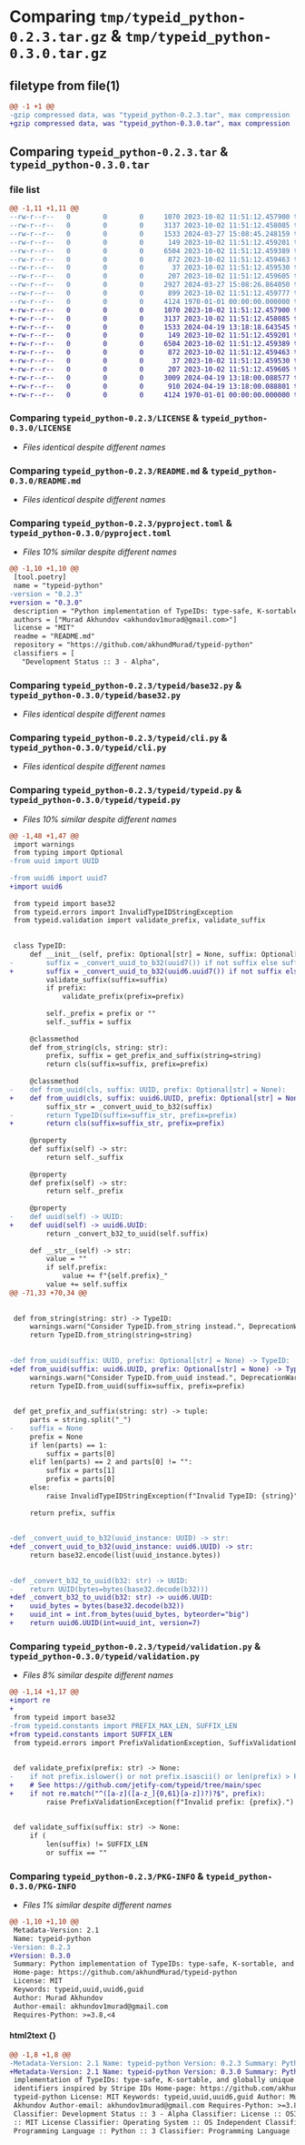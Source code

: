 # Comparing `tmp/typeid_python-0.2.3.tar.gz` & `tmp/typeid_python-0.3.0.tar.gz`

## filetype from file(1)

```diff
@@ -1 +1 @@
-gzip compressed data, was "typeid_python-0.2.3.tar", max compression
+gzip compressed data, was "typeid_python-0.3.0.tar", max compression
```

## Comparing `typeid_python-0.2.3.tar` & `typeid_python-0.3.0.tar`

### file list

```diff
@@ -1,11 +1,11 @@
--rw-r--r--   0        0        0     1070 2023-10-02 11:51:12.457900 typeid_python-0.2.3/LICENSE
--rw-r--r--   0        0        0     3137 2023-10-02 11:51:12.458085 typeid_python-0.2.3/README.md
--rw-r--r--   0        0        0     1533 2024-03-27 15:08:45.248159 typeid_python-0.2.3/pyproject.toml
--rw-r--r--   0        0        0      149 2023-10-02 11:51:12.459201 typeid_python-0.2.3/typeid/__init__.py
--rw-r--r--   0        0        0     6504 2023-10-02 11:51:12.459389 typeid_python-0.2.3/typeid/base32.py
--rw-r--r--   0        0        0      872 2023-10-02 11:51:12.459463 typeid_python-0.2.3/typeid/cli.py
--rw-r--r--   0        0        0       37 2023-10-02 11:51:12.459530 typeid_python-0.2.3/typeid/constants.py
--rw-r--r--   0        0        0      207 2023-10-02 11:51:12.459605 typeid_python-0.2.3/typeid/errors.py
--rw-r--r--   0        0        0     2927 2024-03-27 15:08:26.864050 typeid_python-0.2.3/typeid/typeid.py
--rw-r--r--   0        0        0      899 2023-10-02 11:51:12.459777 typeid_python-0.2.3/typeid/validation.py
--rw-r--r--   0        0        0     4124 1970-01-01 00:00:00.000000 typeid_python-0.2.3/PKG-INFO
+-rw-r--r--   0        0        0     1070 2023-10-02 11:51:12.457900 typeid_python-0.3.0/LICENSE
+-rw-r--r--   0        0        0     3137 2023-10-02 11:51:12.458085 typeid_python-0.3.0/README.md
+-rw-r--r--   0        0        0     1533 2024-04-19 13:18:18.643545 typeid_python-0.3.0/pyproject.toml
+-rw-r--r--   0        0        0      149 2023-10-02 11:51:12.459201 typeid_python-0.3.0/typeid/__init__.py
+-rw-r--r--   0        0        0     6504 2023-10-02 11:51:12.459389 typeid_python-0.3.0/typeid/base32.py
+-rw-r--r--   0        0        0      872 2023-10-02 11:51:12.459463 typeid_python-0.3.0/typeid/cli.py
+-rw-r--r--   0        0        0       37 2023-10-02 11:51:12.459530 typeid_python-0.3.0/typeid/constants.py
+-rw-r--r--   0        0        0      207 2023-10-02 11:51:12.459605 typeid_python-0.3.0/typeid/errors.py
+-rw-r--r--   0        0        0     3009 2024-04-19 13:18:00.088577 typeid_python-0.3.0/typeid/typeid.py
+-rw-r--r--   0        0        0      910 2024-04-19 13:18:00.088801 typeid_python-0.3.0/typeid/validation.py
+-rw-r--r--   0        0        0     4124 1970-01-01 00:00:00.000000 typeid_python-0.3.0/PKG-INFO
```

### Comparing `typeid_python-0.2.3/LICENSE` & `typeid_python-0.3.0/LICENSE`

 * *Files identical despite different names*

### Comparing `typeid_python-0.2.3/README.md` & `typeid_python-0.3.0/README.md`

 * *Files identical despite different names*

### Comparing `typeid_python-0.2.3/pyproject.toml` & `typeid_python-0.3.0/pyproject.toml`

 * *Files 10% similar despite different names*

```diff
@@ -1,10 +1,10 @@
 [tool.poetry]
 name = "typeid-python"
-version = "0.2.3"
+version = "0.3.0"
 description = "Python implementation of TypeIDs: type-safe, K-sortable, and globally unique identifiers inspired by Stripe IDs"
 authors = ["Murad Akhundov <akhundov1murad@gmail.com>"]
 license = "MIT"
 readme = "README.md"
 repository = "https://github.com/akhundMurad/typeid-python"
 classifiers = [
   "Development Status :: 3 - Alpha",
```

### Comparing `typeid_python-0.2.3/typeid/base32.py` & `typeid_python-0.3.0/typeid/base32.py`

 * *Files identical despite different names*

### Comparing `typeid_python-0.2.3/typeid/cli.py` & `typeid_python-0.3.0/typeid/cli.py`

 * *Files identical despite different names*

### Comparing `typeid_python-0.2.3/typeid/typeid.py` & `typeid_python-0.3.0/typeid/typeid.py`

 * *Files 10% similar despite different names*

```diff
@@ -1,48 +1,47 @@
 import warnings
 from typing import Optional
-from uuid import UUID
 
-from uuid6 import uuid7
+import uuid6
 
 from typeid import base32
 from typeid.errors import InvalidTypeIDStringException
 from typeid.validation import validate_prefix, validate_suffix
 
 
 class TypeID:
     def __init__(self, prefix: Optional[str] = None, suffix: Optional[str] = None) -> None:
-        suffix = _convert_uuid_to_b32(uuid7()) if not suffix else suffix
+        suffix = _convert_uuid_to_b32(uuid6.uuid7()) if not suffix else suffix
         validate_suffix(suffix=suffix)
         if prefix:
             validate_prefix(prefix=prefix)
 
         self._prefix = prefix or ""
         self._suffix = suffix
 
     @classmethod
     def from_string(cls, string: str):
         prefix, suffix = get_prefix_and_suffix(string=string)
         return cls(suffix=suffix, prefix=prefix)
 
     @classmethod
-    def from_uuid(cls, suffix: UUID, prefix: Optional[str] = None):
+    def from_uuid(cls, suffix: uuid6.UUID, prefix: Optional[str] = None):
         suffix_str = _convert_uuid_to_b32(suffix)
-        return TypeID(suffix=suffix_str, prefix=prefix)
+        return cls(suffix=suffix_str, prefix=prefix)
 
     @property
     def suffix(self) -> str:
         return self._suffix
 
     @property
     def prefix(self) -> str:
         return self._prefix
 
     @property
-    def uuid(self) -> UUID:
+    def uuid(self) -> uuid6.UUID:
         return _convert_b32_to_uuid(self.suffix)
 
     def __str__(self) -> str:
         value = ""
         if self.prefix:
             value += f"{self.prefix}_"
         value += self.suffix
@@ -71,33 +70,34 @@
 
 
 def from_string(string: str) -> TypeID:
     warnings.warn("Consider TypeID.from_string instead.", DeprecationWarning)
     return TypeID.from_string(string=string)
 
 
-def from_uuid(suffix: UUID, prefix: Optional[str] = None) -> TypeID:
+def from_uuid(suffix: uuid6.UUID, prefix: Optional[str] = None) -> TypeID:
     warnings.warn("Consider TypeID.from_uuid instead.", DeprecationWarning)
     return TypeID.from_uuid(suffix=suffix, prefix=prefix)
 
 
 def get_prefix_and_suffix(string: str) -> tuple:
     parts = string.split("_")
-    suffix = None
     prefix = None
     if len(parts) == 1:
         suffix = parts[0]
     elif len(parts) == 2 and parts[0] != "":
         suffix = parts[1]
         prefix = parts[0]
     else:
         raise InvalidTypeIDStringException(f"Invalid TypeID: {string}")
 
     return prefix, suffix
 
 
-def _convert_uuid_to_b32(uuid_instance: UUID) -> str:
+def _convert_uuid_to_b32(uuid_instance: uuid6.UUID) -> str:
     return base32.encode(list(uuid_instance.bytes))
 
 
-def _convert_b32_to_uuid(b32: str) -> UUID:
-    return UUID(bytes=bytes(base32.decode(b32)))
+def _convert_b32_to_uuid(b32: str) -> uuid6.UUID:
+    uuid_bytes = bytes(base32.decode(b32))
+    uuid_int = int.from_bytes(uuid_bytes, byteorder="big")
+    return uuid6.UUID(int=uuid_int, version=7)
```

### Comparing `typeid_python-0.2.3/typeid/validation.py` & `typeid_python-0.3.0/typeid/validation.py`

 * *Files 8% similar despite different names*

```diff
@@ -1,14 +1,17 @@
+import re
+
 from typeid import base32
-from typeid.constants import PREFIX_MAX_LEN, SUFFIX_LEN
+from typeid.constants import SUFFIX_LEN
 from typeid.errors import PrefixValidationException, SuffixValidationException
 
 
 def validate_prefix(prefix: str) -> None:
-    if not prefix.islower() or not prefix.isascii() or len(prefix) > PREFIX_MAX_LEN or not prefix.isalpha():
+    # See https://github.com/jetify-com/typeid/tree/main/spec
+    if not re.match("^([a-z]([a-z_]{0,61}[a-z])?)?$", prefix):
         raise PrefixValidationException(f"Invalid prefix: {prefix}.")
 
 
 def validate_suffix(suffix: str) -> None:
     if (
         len(suffix) != SUFFIX_LEN
         or suffix == ""
```

### Comparing `typeid_python-0.2.3/PKG-INFO` & `typeid_python-0.3.0/PKG-INFO`

 * *Files 1% similar despite different names*

```diff
@@ -1,10 +1,10 @@
 Metadata-Version: 2.1
 Name: typeid-python
-Version: 0.2.3
+Version: 0.3.0
 Summary: Python implementation of TypeIDs: type-safe, K-sortable, and globally unique identifiers inspired by Stripe IDs
 Home-page: https://github.com/akhundMurad/typeid-python
 License: MIT
 Keywords: typeid,uuid,uuid6,guid
 Author: Murad Akhundov
 Author-email: akhundov1murad@gmail.com
 Requires-Python: >=3.8,<4
```

#### html2text {}

```diff
@@ -1,8 +1,8 @@
-Metadata-Version: 2.1 Name: typeid-python Version: 0.2.3 Summary: Python
+Metadata-Version: 2.1 Name: typeid-python Version: 0.3.0 Summary: Python
 implementation of TypeIDs: type-safe, K-sortable, and globally unique
 identifiers inspired by Stripe IDs Home-page: https://github.com/akhundMurad/
 typeid-python License: MIT Keywords: typeid,uuid,uuid6,guid Author: Murad
 Akhundov Author-email: akhundov1murad@gmail.com Requires-Python: >=3.8,<4
 Classifier: Development Status :: 3 - Alpha Classifier: License :: OSI Approved
 :: MIT License Classifier: Operating System :: OS Independent Classifier:
 Programming Language :: Python :: 3 Classifier: Programming Language :: Python
```

